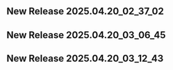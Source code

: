 ## New Release 2025.04.20_02_37_02
## New Release 2025.04.20_03_06_45
## New Release 2025.04.20_03_12_43
